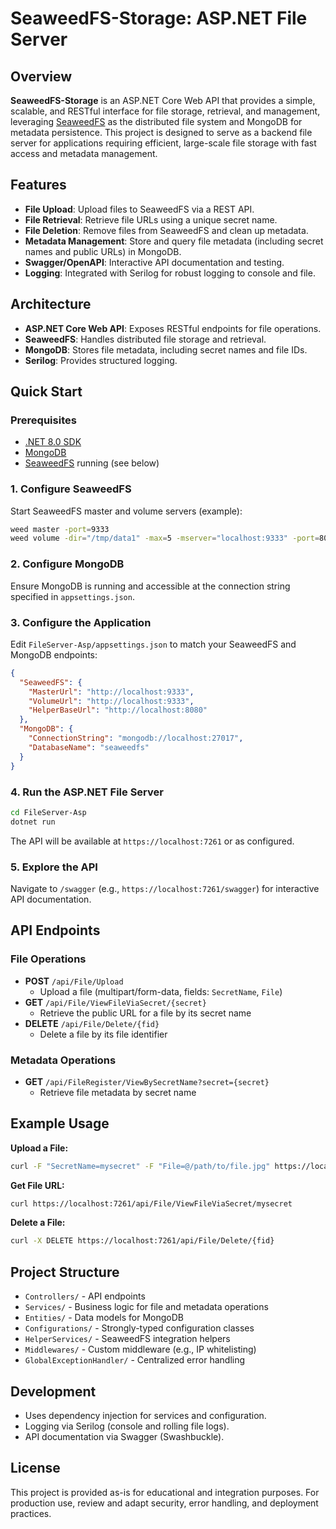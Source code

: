 # SeaweedFS-Storage: ASP.NET File Server

## Overview

**SeaweedFS-Storage** is an ASP.NET Core Web API that provides a simple, scalable, and RESTful interface for file storage, retrieval, and management, leveraging [SeaweedFS](https://github.com/seaweedfs/seaweedfs) as the distributed file system and MongoDB for metadata persistence. This project is designed to serve as a backend file server for applications requiring efficient, large-scale file storage with fast access and metadata management.

## Features

- **File Upload**: Upload files to SeaweedFS via a REST API.
- **File Retrieval**: Retrieve file URLs using a unique secret name.
- **File Deletion**: Remove files from SeaweedFS and clean up metadata.
- **Metadata Management**: Store and query file metadata (including secret names and public URLs) in MongoDB.
- **Swagger/OpenAPI**: Interactive API documentation and testing.
- **Logging**: Integrated with Serilog for robust logging to console and file.

## Architecture

- **ASP.NET Core Web API**: Exposes RESTful endpoints for file operations.
- **SeaweedFS**: Handles distributed file storage and retrieval.
- **MongoDB**: Stores file metadata, including secret names and file IDs.
- **Serilog**: Provides structured logging.

## Quick Start

### Prerequisites

- [.NET 8.0 SDK](https://dotnet.microsoft.com/download)
- [MongoDB](https://www.mongodb.com/try/download/community)
- [SeaweedFS](https://github.com/seaweedfs/seaweedfs) running (see below)

### 1. Configure SeaweedFS

Start SeaweedFS master and volume servers (example):

```bash
weed master -port=9333
weed volume -dir="/tmp/data1" -max=5 -mserver="localhost:9333" -port=8080
```

### 2. Configure MongoDB

Ensure MongoDB is running and accessible at the connection string specified in `appsettings.json`.

### 3. Configure the Application

Edit `FileServer-Asp/appsettings.json` to match your SeaweedFS and MongoDB endpoints:

```json
{
  "SeaweedFS": {
    "MasterUrl": "http://localhost:9333",
    "VolumeUrl": "http://localhost:9333",
    "HelperBaseUrl": "http://localhost:8080"
  },
  "MongoDB": {
    "ConnectionString": "mongodb://localhost:27017",
    "DatabaseName": "seaweedfs"
  }
}
```

### 4. Run the ASP.NET File Server

```bash
cd FileServer-Asp
dotnet run
```

The API will be available at `https://localhost:7261` or as configured.

### 5. Explore the API

Navigate to `/swagger` (e.g., `https://localhost:7261/swagger`) for interactive API documentation.

## API Endpoints

### File Operations

- **POST** `/api/File/Upload`
  - Upload a file (multipart/form-data, fields: `SecretName`, `File`)
- **GET** `/api/File/ViewFileViaSecret/{secret}`
  - Retrieve the public URL for a file by its secret name
- **DELETE** `/api/File/Delete/{fid}`
  - Delete a file by its file identifier

### Metadata Operations

- **GET** `/api/FileRegister/ViewBySecretName?secret={secret}`
  - Retrieve file metadata by secret name

## Example Usage

**Upload a File:**

```bash
curl -F "SecretName=mysecret" -F "File=@/path/to/file.jpg" https://localhost:7261/api/File/Upload
```

**Get File URL:**

```bash
curl https://localhost:7261/api/File/ViewFileViaSecret/mysecret
```

**Delete a File:**

```bash
curl -X DELETE https://localhost:7261/api/File/Delete/{fid}
```

## Project Structure

- `Controllers/` - API endpoints
- `Services/` - Business logic for file and metadata operations
- `Entities/` - Data models for MongoDB
- `Configurations/` - Strongly-typed configuration classes
- `HelperServices/` - SeaweedFS integration helpers
- `Middlewares/` - Custom middleware (e.g., IP whitelisting)
- `GlobalExceptionHandler/` - Centralized error handling

## Development

- Uses dependency injection for services and configuration.
- Logging via Serilog (console and rolling file logs).
- API documentation via Swagger (Swashbuckle).

## License

This project is provided as-is for educational and integration purposes. For production use, review and adapt security, error handling, and deployment practices.

